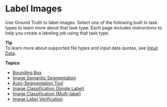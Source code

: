 # Label Images<a name="sms-label-images"></a>

Use Ground Truth to label images\. Select one of the following built in task types to learn more about that task type\. Each page includes instructions to help you create a labeling job using that task type\.

**Tip**  
To learn more about supported file types and input data quotas, see [Input Data](sms-data-input.md)\.

**Topics**
+ [Bounding Box](sms-bounding-box.md)
+ [Image Semantic Segmentation](sms-semantic-segmentation.md)
+ [Auto\-Segmentation Tool](sms-auto-segmentation.md)
+ [Image Classification \(Single Label\)](sms-image-classification.md)
+ [Image Classification \(Multi\-label\)](sms-image-classification-multilabel.md)
+ [Image Label Verification](sms-label-verification.md)